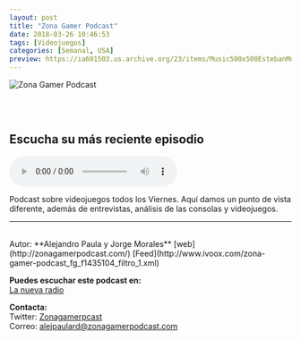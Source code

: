 ```yaml
---
layout: post
title: "Zona Gamer Podcast"
date: 2018-03-26 10:46:53
tags: [Videojuegos]
categories: [Semanal, USA]
preview: https://ia601503.us.archive.org/23/items/Music500x500EstebanMontoya/300-zonagamer.png
---
```


![Zona Gamer Podcast](https://ia601503.us.archive.org/23/items/Music500x500EstebanMontoya/500-zonagamer.png)

<br/>
<br/>

## Escucha su más reciente episodio

<!--reproductor-feed=http://www.ivoox.com/zona-gamer-podcast_fg_f1435104_filtro_1.xml-->
<!--reproductor-start-->
<audio id="audio" preload="auto" controls="" src="http://us.ivoox.com/es/zgp-59-beta-privada-call-of-duty-black_mf_27752098_feed_1.mp3"></audio>
<!--reproductor-end-->

Podcast sobre videojuegos todos los Viernes. Aquí damos un punto de vista diferente, además de entrevistas, análisis de las consolas y videojuegos.  

_ _ _
<br>
Autor: **Alejandro Paula y Jorge Morales**  
[web](http://zonagamerpodcast.com/)  
[Feed](http://www.ivoox.com/zona-gamer-podcast_fg_f1435104_filtro_1.xml)  


**Puedes escuchar este podcast en:**  
[La nueva radio](http://www.lanuevaradio.net/)  


**Contacta:**  
Twitter: [Zonagamerpcast](https://twitter.com/onagamerpcast)  
Correo: [alejpaulard@zonagamerpodcast.com](mailto:alejpaulard@zonagamerpodcast.com)  
